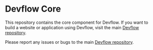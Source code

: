 Devflow Core
============

This repository contains the core component for Devflow. If you want to build a website or application using Devflow, visit the main [Devflow repository](https://github.com/getdevflow/cmf).

Please report any issues or bugs to the main [Devflow repository](https://github.com/getdevflow/cmf/issues/new).